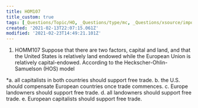 ```yaml
---
title: HOM107
title_custom: true
tags: [_Questions/Topic/HO, _Questions/type/mc, _Questions/xsource/import]
created: '2021-02-13T22:07:15.061Z'
modified: '2021-02-23T14:49:21.101Z'
---
```


1. HOMM107 Suppose that there are two factors, capital and land, and that the United States is relatively land endowed while the European Union is relatively capital-endowed. According to the Heckscher-Ohlin-Samuelson (HOS) model

*a. all capitalists in both countries should support free trade.
b. the U.S. should compensate European countries once trade commences.
c. Europe landowners should support free trade.
d. all landowners should support free trade.
e. European capitalists should support free trade.
